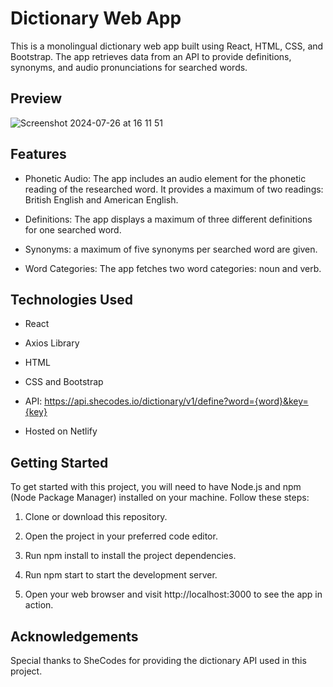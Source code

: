 # Dictionary Web App

This is a monolingual dictionary web app built using React, HTML, CSS, and Bootstrap. The app retrieves data from an API to provide definitions, synonyms, and audio pronunciations for searched words.

## Preview

![Screenshot 2024-07-26 at 16 11 51](https://github.com/user-attachments/assets/fceb4808-b09d-4ceb-b93a-41a727c73e3c)

## Features

- Phonetic Audio: The app includes an audio element for the phonetic reading of the researched word.
  It provides a maximum of two readings: British English and American English.

- Definitions: The app displays a maximum of three different definitions for one searched word.

- Synonyms: a maximum of five synonyms per searched word are given.

- Word Categories: The app fetches two word categories: noun and verb.

## Technologies Used

- React
  
- Axios Library

- HTML

- CSS and Bootstrap

- API: https://api.shecodes.io/dictionary/v1/define?word={word}&key={key}

- Hosted on Netlify
  
## Getting Started

To get started with this project, you will need to have Node.js and npm (Node Package Manager) installed on your machine. Follow these steps:

1. Clone or download this repository.

2. Open the project in your preferred code editor.

3. Run npm install to install the project dependencies.

4. Run npm start to start the development server.

5. Open your web browser and visit http://localhost:3000 to see the app in action.

## Acknowledgements

Special thanks to SheCodes for providing the dictionary API used in this project.
